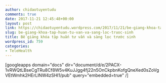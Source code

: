 ```yaml
---
author: chidaotuyentudu
comments: true
date: 2017-11-21 12:45:48+00:00
layout: post
link: https://chidaotuyentudu.wordpress.com/2017/11/21/be-giang-khoa-tap-huan-tu-van-va-sang-loc-truoc-sinh/
slug: be-giang-khoa-tap-huan-tu-van-va-sang-loc-truoc-sinh
title: Bế giảng khóa tập huấn tư vấn và sàng lọc trước sinh
wordpress_id: 759
categories:
- TeleHealth
---
```


[googleapps domain="docs" dir="document/d/e/2PACX-1vRWQtLBseCgTRu8Cf8W5v4KuJJgg4fj22n5OnCkpbnKofgQneXed0sZoVgVEtWmhk2HErLINW4zSHl1/pub" query="embedded=true" /]
